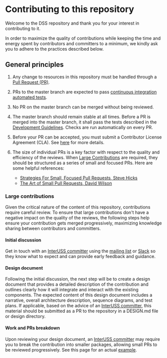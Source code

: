 # Contributing to this repository

Welcome to the DSS repository and thank you for your interest in contributing to it.

In order to maximize the quality of contributions while keeping the time and energy spent by contributors and committers to a minimum, we kindly ask you to adhere to the practices described below.

## General principles
1. Any change to resources in this repository must be handled through a [Pull Request (PR)](https://docs.github.com/en/get-started/quickstart/contributing-to-projects).

1. PRs to the master branch are expected to pass [continuous integration automated tests](.github/workflows/CI.md).

1. No PR on the master branch can be merged without being reviewed.

1. The master branch should remain stable at all times. Before a PR is merged into the master branch, it shall pass the tests described in the [Development Guidelines](./DEVELOPMENT.md). Checks are run automatically on every PR.

1. Before your PR can be accepted, you must submit a Contributor License Agreement (CLA). See [here](https://github.com/interuss/tsc/blob/main/CONTRIBUTING.md#contributor-license-agreement-cla) for more details.

1. The size of individual PRs is a key factor with respect to the quality and efficiency of the reviews. When [Large Contributions](#large-contributions) are required, they should be structured as a series of small and focused PRs. Here are some helpful references:
    - [Strategies For Small, Focused Pull Requests, Steve Hicks](https://artsy.github.io/blog/2021/03/09/strategies-for-small-focused-pull-requests/)
    - [The Art of Small Pull Requests, David Wilson](https://essenceofcode.com/2019/10/29/the-art-of-small-pull-requests/)

### Large contributions
Given the critical nature of the content of this repository, contributions require careful review. To ensure that large contributions don't have a negative impact on the quality of the reviews, the following steps help ensure your contribution gets merged progressively, maximizing knowledge sharing between contributors and committers.

#### Initial discussion
Get in touch with an [InterUSS committer](https://github.com/interuss/tsc/blob/main/CONTRIBUTING.md#committers) using the [mailing list](https://github.com/interuss/tsc#mailing-list) or [Slack](https://github.com/interuss/tsc#slack) so they know what to expect and can provide early feedback and guidance.

#### Design document
Following the initial discussion, the next step will be to create a design document that provides a detailed description of the contribution and outlines clearly how it will integrate and interact with the existing components. The expected content of this design document includes a narrative, overall architecture description, sequence diagrams, and test plans. If applicable, based on the advice of an [InterUSS committer](https://github.com/interuss/tsc/blob/main/CONTRIBUTING.md#committers), this material should be submitted as a PR to the repository in a DESIGN.md file or design directory.

#### Work and PRs breakdown
Upon reviewing your design document, an [InterUSS committer](https://github.com/interuss/tsc/blob/main/CONTRIBUTING.md#committers) may require you to break the contribution into smaller packages, allowing small PRs to be reviewed progressively. See this page for an actual [example](https://github.com/interuss/dss/wiki/Updating-SCD-API).

